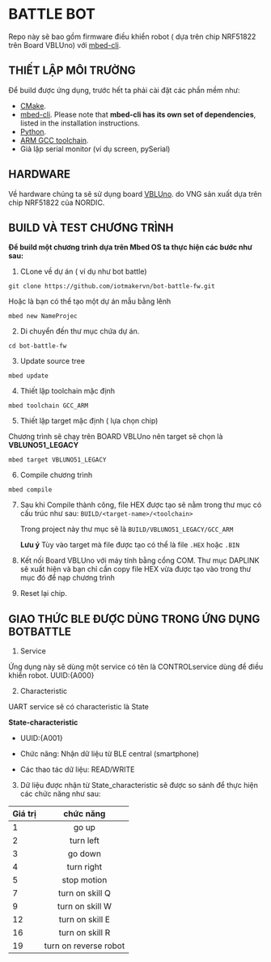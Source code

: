 # BATTLE BOT

Repo này sẽ bao gồm firmware điều khiển robot ( dựa trên chip NRF51822 trên Board VBLUno) với [mbed-cli](https://github.com/ARMmbed/mbed-cli).

THIẾT LẬP MÔI TRƯỜNG
----------------------

Để build được ứng dụng, trước hết ta phải cài đặt các phần mềm như:
* [CMake](http://www.cmake.org/download/).
* [mbed-cli](https://github.com/ARMmbed/mbed-cli). Please note that **mbed-cli has its own set of dependencies**, listed in the installation instructions.
* [Python](https://www.python.org/downloads/).
* [ARM GCC toolchain](https://gnu-mcu-eclipse.github.io/toolchain/arm/install/).
* Giả lập serial monitor (ví dụ screen, pySerial)

HARDWARE
--------

Về hardware chúng ta sẽ sử dụng board [VBLUno](https://vngiotlab.github.io/vbluno/vi/mydoc_introduction_vi.html). do VNG sản xuất dựa trên chip NRF51822 của NORDIC.

BUILD VÀ TEST CHƯƠNG TRÌNH
---------------------------

__Để build một chương trình dựa trên Mbed OS ta thực hiện các bước như sau:__
1. CLone về dự án ( ví dụ như bot battle)


```
git clone https://github.com/iotmakervn/bot-battle-fw.git
```

Hoặc là bạn có thể tạo một dự án mẫu bằng lênh


```
mbed new NameProjec	
```

2. Di chuyển đến thư mục chứa dự án.

```
cd bot-battle-fw
```

3. Update source tree

```
mbed update
```

4. Thiết lập toolchain mặc định

```
mbed toolchain GCC_ARM
```

5. Thiết lập target mặc định ( lựa chọn chip)

Chương trình sẽ chạy trên BOARD VBLUno nên target sẽ chọn là **VBLUNO51_LEGACY**

```
mbed target VBLUNO51_LEGACY
```

6. Compile chương trình

```
mbed compile
```


7. Sau khi Compile thành công, file HEX được tạo sẽ nằm trong thư mục có cấu trúc như sau: ```BUILD/<target-name>/<toolchain>```

	Trong project này thư mục sẽ là ```BUILD/VBLUNO51_LEGACY/GCC_ARM```

	**Lưu ý** Tùy vào target mà file được tạo có thể là file `.HEX` hoặc `.BIN`

8. Kết nối Board VBLUno với máy tính bằng cổng COM. Thư mục DAPLINK sẽ xuất hiện và bạn chỉ cần copy file HEX vừa được tạo vào trong thư mục đó để nạp chương trình

9. Reset lại chip.

GIAO THỨC BLE ĐƯỢC DÙNG TRONG ỨNG DỤNG BOTBATTLE
---------------------------------------------------

1. Service

Ứng dụng này sẽ dùng một service có tên là CONTROLservice dùng để điều khiển robot. UUID:{A000}

2. Characteristic

UART service sẽ có characteristic là State

**State-characteristic**

* UUID:{A001}

* Chức năng: Nhận dữ  liệu từ BLE central (smartphone)

* Các thao tác dữ liệu: READ/WRITE



3. Dữ liệu được nhận từ State_characteristic sẽ được so sánh để thực hiện các chức năng như sau:

| Giá trị | chức năng |
| ---------- |:-------------:|
|  1  | go up |
|  2  | turn left |
|  3  | go down |
|  4  | turn right |
|  5  | stop motion |
|  7  | turn on skill Q |
|  9  | turn on skill W |
|  12  | turn on skill E |
|  16  | turn on skill R |
|  19  | turn on reverse robot |
